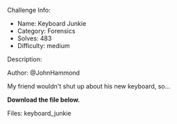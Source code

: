 
Challenge Info:
 - Name: Keyboard Junkie
 - Category: Forensics    
 - Solves: 483
 - Difficulty: medium


 Description:

 Author: @JohnHammond  
  
My friend wouldn't shut up about his new keyboard, so...   
  
 **Download the file below.**


 Files: keyboard_junkie
